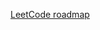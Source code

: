 [LeetCode roadmap](https://leetcode.com/explore/featured/card/the-leetcode-beginners-guide/679/sql-syntax/4358/)